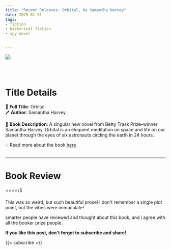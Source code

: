 ```yaml
---
title: "Recent Releases: Orbital, by Samantha Harvey"
date: 2025-01-31
tags: 
- fiction
- historical fiction
- spy novel


---
```


![](https://groveatlantic.com/core/wp-content/uploads/2023/04/OrbitPKMech-BookerWinner-340x509.png)

<br>
<br>

# Title Details

📕 **Full Title**: Orbital
 \
🖊 **Author**: Samantha Harvey

🔎 **Book Description**: A singular new novel from Betty Trask Prize–winner Samantha Harvey, Orbital is an eloquent meditation on space and life on our planet through the eyes of six astronauts circling the earth in 24 hours.

💡️ Read more about the book [here](https://groveatlantic.com/book/orbital/)
<br>
<br>

---

# Book Review

⭐⭐⭐⭐/5

This was so weird, but such beautiful prose! I don't remember a single plot point, but the vibes were immaculate! 

smarter people have reviewed and thought about this book, and i agree with all the booker prize people. 


**If you like this post, don't forget to subscribe and share!**

{{< subscribe >}}
